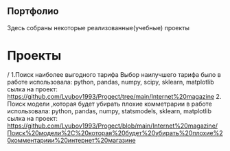 ##  Портфолио
Здесь собраны некоторые реализованные(учебные) проекты

# Проекты 
/ 1.Поиск наиболее выгодного тарифа
 Выбор наилучшего тарифа было
в работе использовала:  python, pandas, numpy, scipy, sklearn, matplotlib
 сылка на проект: https://github.com/Lyubov1993/Progect/tree/main/Internet%20magazine
2.	Поиск модели ,которая будет убирать плохие комметрарии
    в работе использовала: python, pandas, numpy, statsmodels, sklearn, matplotlib
   сылка на проект: https://github.com/Lyubov1993/Progect/blob/main/Internet%20magazine/Поиск%20модели%2C%20которая%20будет%20убирать%20плохие%20комментариии%20интернет%20магазине
